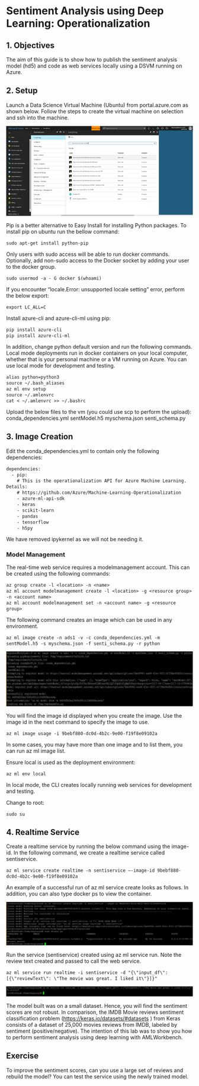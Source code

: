 # Sentiment Analysis using Deep Learning: Operationalization

## 1. Objectives

The aim of this guide is to show how to publish the sentiment analysis model (hd5) and code as web services locally using a DSVM running on Azure.

## 2. Setup

Launch a Data Science Virtual Machine (Ubuntu) from portal.azure.com as shown below. Follow the steps to create the virtual machine on selection and ssh into the machine.

![DataScienceVirtualMachine](Images/DataScienceVirtualMachine.png)

Pip is a better alternative to Easy Install for installing Python packages. To install pip on ubuntu run the bellow command:
```
sudo apt-get install python-pip
```
Only users with sudo access will be able to run docker commands. Optionally, add non-sudo access to the Docker socket by adding your user to the docker group.

```
sudo usermod -a - G docker $(whoami)
```

If you encounter “locale.Error: unsupported locale setting” error, perform the below export:

```
export LC_ALL=C
```

Install azure-cli and azure-cli-ml using pip:

```
pip install azure-cli
pip install azure-cli-ml
```

In addition, change python default version and run the following commands. Local mode deployments run in docker containers on your local computer, whether that is your personal machine or a VM running on Azure. You can use local mode for development and testing. 

```
alias python=python3
source ~/.bash_aliases
az ml env setup
source ~/.amlenvrc
cat < ~/.amlenvrc >> ~/.bashrc
```
Upload the below files to the vm (you could use scp to perform the upload):
conda_dependencies.yml
sentModel.h5
myschema.json
senti_schema.py

## 3. Image Creation

Edit the conda_dependencies.yml to contain only the following dependencies:

```
dependencies:
  - pip:
    # This is the operationalization API for Azure Machine Learning. Details:
    # https://github.com/Azure/Machine-Learning-Operationalization
    - azure-ml-api-sdk
    - keras
    - scikit-learn
    - pandas
    - tensorflow
    - h5py
```

We have removed ipykernel as we will not be needing it. 

### Model Management

The real-time web service requires a modelmanagement account. This can be created using the following commands:
```
az group create -l <location> -n <name>
az ml account modelmanagement create -l <location> -g <resource group> -n <account name>
az ml account modelmanagement set -n <account name> -g <resource group>
```

The following command creates an image which can be used in any environment.

```
az ml image create -n ads1 -v -c conda_dependencies.yml -m sentModel.h5 -s myschema.json -f senti_schema.py -r python
```

![PuttyImage](Images/PuttyImage.png)

You will find the image id displayed when you create the image. Use the image id in the next command to specify the image to use. 

```
az ml image usage -i 9bebf880-dc0d-4b2c-9e00-f19f8e09102a
```
In some cases, you may have more than one image and to list them, you can run az ml image list.

Ensure local is used as the deployment environment:

```
az ml env local
```

In local mode, the CLI creates locally running web services for development and testing.

Change to root:

```
sudo su
```

## 4. Realtime Service

Create a realtime service by running the below command using the image-id. In the following command, we create a realtime service called sentiservice.

```
az ml service create realtime -n sentiservice –-image-id 9bebf880-dc0d-4b2c-9e00-f19f8e09102a
```
An example of a successful run of az ml service create looks as follows. In addition, you can also type docker ps to view the container.

![DockerPs](Images/DockerPs.png)

Run the service (sentiservice) created using az ml service run. Note the review text created and passed to call the web service.

```
az ml service run realtime -i sentiservice -d "{\"input_df\": [{\"reviewText\": \"The movie was great. I liked it\"}]}"
```

![Sentiservice](Images/Sentiservice.png)

The model built was on a small dataset. Hence, you will find the sentiment scores are not robust. In comparison, the IMDB Movie reviews sentiment classification problem (https://keras.io/datasets/#datasets ) from Keras consists of a dataset of 25,000 movies reviews from IMDB, labeled by sentiment (positive/negative). The intention of this lab was to show you how to perform sentiment analysis using deep learning with AMLWorkbench.

## Exercise

To improve the sentiment scores, can you use a large set of reviews and rebuild the model? You can test the service using the newly trained model.
